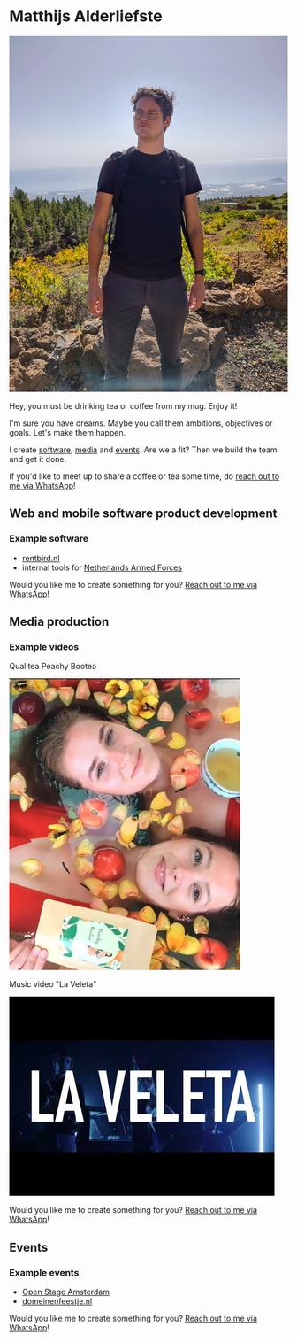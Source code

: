 # Matthijs Alderliefste
![Matthijs Alderliefste](./images/IMG_20221027_120045132_HDR(3).jpg)

Hey, you must be drinking tea or coffee from my mug. Enjoy it!

I'm sure you have dreams. Maybe you call them ambitions, objectives or goals. Let's make them happen. 

I create [software](#web-and-mobile-software-product-development), [media](#media-production) and [events](#events). Are we a fit? Then we build the team and get it done.

If you'd like to meet up to share a coffee or tea some time, do [reach out to me via WhatsApp](https://chat.whatsapp.com/HJY7pbwJonwJSzgeyziX7M)!

## Web and mobile software product development
### Example software
- [rentbird.nl](https://www.rentbird.nl)
- internal tools for [Netherlands Armed Forces](https://www.defensie.nl/)

Would you like me to create something for you? [Reach out to me via WhatsApp](https://chat.whatsapp.com/HJY7pbwJonwJSzgeyziX7M)!

## Media production
### Example videos
Qualitea Peachy Bootea

[![Qualitea Peachy Bootea](./images/qualitea.png)](https://www.instagram.com/reel/CcTazOdgtVY/)

Music video "La Veleta"

[![Music video "La Veleta"](./images/hqdefault.jpg)](https://www.youtube.com/watch?v=DlORO7Z-GbU)

Would you like me to create something for you? [Reach out to me via WhatsApp](https://chat.whatsapp.com/HJY7pbwJonwJSzgeyziX7M)!

## Events
### Example events
- [Open Stage Amsterdam](https://www.instagram.com/openstage.amsterdam/)
- [domeinenfeestje.nl](https://domeinenfeestje.nl)

Would you like me to create something for you? [Reach out to me via WhatsApp](https://chat.whatsapp.com/HJY7pbwJonwJSzgeyziX7M)!
